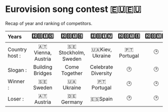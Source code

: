 # Eurovision song contest 🇪🇺🇪🇺
Recap of year and ranking of competitors.

|Years|2️⃣0️⃣1️⃣5️⃣|2️⃣0️⃣1️⃣6️⃣|2️⃣0️⃣1️⃣7️⃣|2️⃣0️⃣1️⃣8️⃣|2️⃣0️⃣1️⃣9️⃣|2️⃣0️⃣2️⃣0️⃣|
| :---|:-------:|:------:|:-------:|:-------:|:-------:|:-------:|
|Country host :|🇦🇹Vienna, Austria|🇸🇪Stockholm, Sweden|🇺🇦Kiev, Ukraine|🇵🇹Portugal|🕑|🕑|
|Slogan :|Building Bridges|Come Together|Celebrate Diversity|🕑|🕑|🕑|
|Winner :|🇸🇪Sweden|🇺🇦Ukraine|🇵🇹Portugal|🕑|🕑|🕑|
|Loser :|🇦🇹Austria|🇩🇪Germany|🇪🇸Spain|🕑|🕑|🕑|
